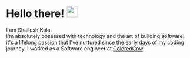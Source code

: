 # Hello there! <img src="https://raw.githubusercontent.com/MartinHeinz/MartinHeinz/master/wave.gif" width="30px">

I am Shailesh Kala. </br>
I'm absolutely obsessed with technology and the art of building software. it's a lifelong passion that I've nurtured since the early days of my coding journey. I worked as a Software engineer at <a href="https://coloredcow.com">ColoredCow</a>.
